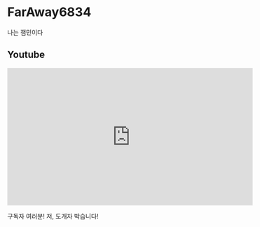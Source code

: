 # FarAway6834
나는 잼민이다
## Youtube
<iframe width="560" height="315" src="https://www.youtube.com/embed/ikIwZJuBrew?si=D59bM_4wFpxNXAWh&amp;start=75" title="YouTube video player" frameborder="0" allow="accelerometer; autoplay; clipboard-write; encrypted-media; gyroscope; picture-in-picture; web-share" allowfullscreen></iframe>

구독자 여러분! 저, 도개자 박습니다!
